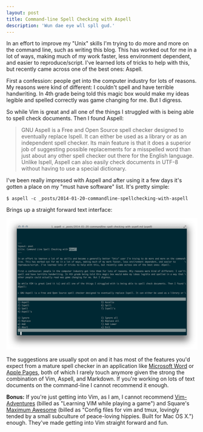 ```yaml
---
layout: post
title: Command-line Spell Checking with Aspell
description: 'Wun dae eye wll spll gud.'
---
```


In an effort to improve my "Unix" skills I'm trying to do more and more on the command line, such as writing this blog. This has worked out for me in a lot of ways, making much of my work faster, less environment dependent, and easier to reproduce/script. I've learned lots of tricks to help with this, but recently came across one of the best ones: Aspell.

First a confession: people get into the computer industry for lots of reasons. My reasons were kind of different: I couldn't spell and have terrible handwriting. In 4th grade being told this magic box would make my ideas legible and spelled correctly was game changing for me. But I digress.

So while Vim is great and all one of the things I struggled with is being able to spell check documents. Then I found Aspell:

> GNU Aspell is a Free and Open Source spell checker designed to eventually replace Ispell. It can either be used as a library or as an independent spell checker. Its main feature is that it does a superior job of suggesting possible replacements for a misspelled word than just about any other spell checker out there for the English language. Unlike Ispell, Aspell can also easily check documents in UTF-8 without having to use a special dictionary.

I've been really impressed with Aspell and after using it a few days it's gotten a place on my "must have software" list. It's pretty simple:

```
$ aspell -c _posts/2014-01-20-commandline-spellchecking-with-aspell
```

Brings up a straight forward text interface:

<img src="/public/aspell.png" alt="aspell" style="width: 700px;"/>

The suggestions are usually spot on and it has most of the features you'd expect from a mature spell checker in an application like [Microsoft Word](http://office.microsoft.com/en-us/word/) or [Apple Pages](http://www.apple.com/mac/pages/), both of which I rarely touch anymore given the strong the combination of Vim, Aspell, and Markdown. If you're working on lots of text documents on the command-line I cannot recommend it enough.

**Bonus:** If you're just getting into Vim, as I am, I cannot recommend [Vim-Adventures](http://vim-adventures.com) (billed as "Learning VIM while playing a game") and Square's [Maximum Awesome](https://github.com/square/maximum-awesome) (billed as "Config files for vim and tmux, lovingly tended by a small subculture of peace-loving hippies. Built for Mac OS X.") enough. They've made getting into Vim straight forward and fun.
